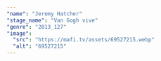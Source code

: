 ```yaml
---
"name": "Jeremy Hatcher"
"stage_name": "Van Gogh vive"
"genre": "2013_127"
"image":
  "src": "https://mafi.tv/assets/69527215.webp"
  "alt": "69527215"
---
```

